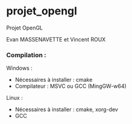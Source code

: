 # projet_opengl

Projet OpenGL

Evan MASSENAVETTE et Vincent ROUX

### Compilation :

Windows :

- Nécessaires à installer : cmake
- Compilateur : MSVC ou GCC (MingGW-w64)

Linux :

- Nécessaires à installer : cmake, xorg-dev
- GCC
